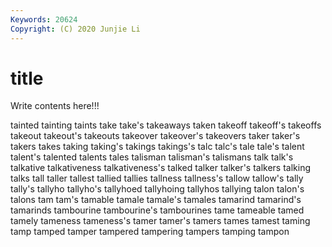 ```yaml
---
Keywords: 20624
Copyright: (C) 2020 Junjie Li
---
```


# title

Write contents here!!!
 
tainted 
tainting 
taints 
take
take's 
takeaways 
taken 
takeoff 
takeoff's 
takeoffs 
takeout 
takeout's 
takeouts 
takeover
takeover's 
takeovers 
taker 
taker's 
takers 
takes 
taking 
taking's 
takings 
takings's
talc 
talc's 
tale 
tale's 
talent 
talent's 
talented 
talents 
tales 
talisman
talisman's 
talismans 
talk 
talk's 
talkative 
talkativeness 
talkativeness's 
talked 
talker 
talker's
talkers 
talking 
talks 
tall 
taller 
tallest 
tallied 
tallies 
tallness 
tallness's
tallow 
tallow's 
tally 
tally's 
tallyho 
tallyho's 
tallyhoed 
tallyhoing 
tallyhos 
tallying
talon 
talon's 
talons 
tam 
tam's 
tamable 
tamale 
tamale's 
tamales 
tamarind
tamarind's 
tamarinds 
tambourine 
tambourine's 
tambourines 
tame 
tameable 
tamed 
tamely 
tameness
tameness's 
tamer 
tamer's 
tamers 
tames 
tamest 
taming 
tamp 
tamped 
tamper
tampered 
tampering 
tampers 
tamping 
tampon 
